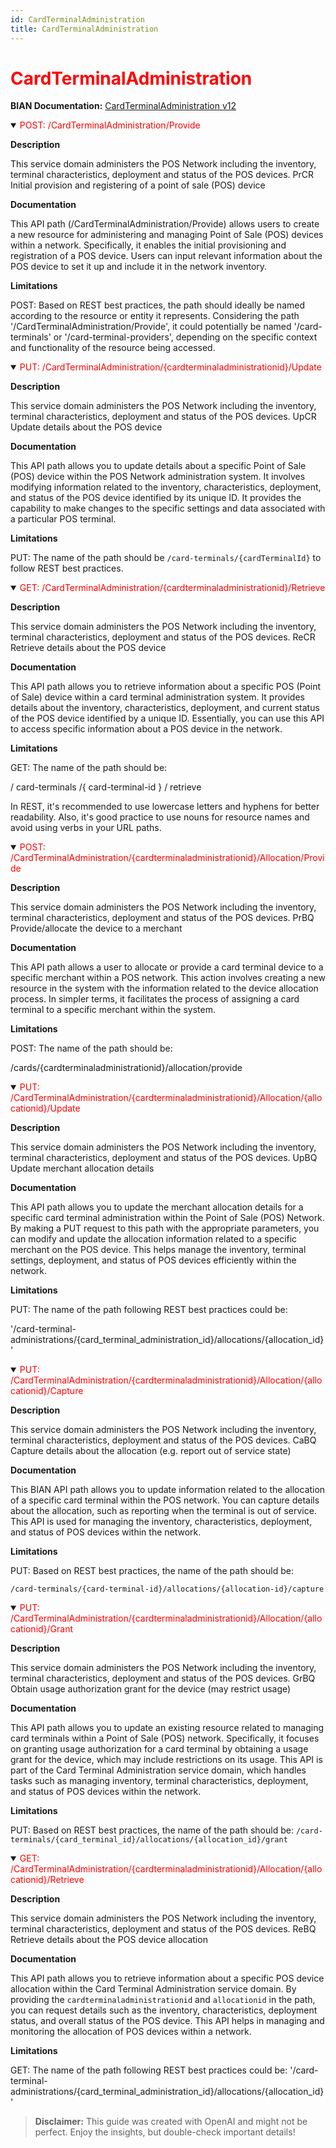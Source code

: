 ```yaml
---
id: CardTerminalAdministration
title: CardTerminalAdministration
---
```


<h1 style='color:red;'>CardTerminalAdministration</h1>

**BIAN Documentation:** [CardTerminalAdministration v12](https://app.swaggerhub.com/apis/BIAN-3/CardTerminalAdministration/12.0.0)

<details open>
  <summary><span style='color:red;'>POST: /CardTerminalAdministration/Provide</span></summary>

  **Description**

  This service domain administers the POS Network including the inventory, terminal characteristics, deployment and status of the POS devices. PrCR Initial provision and registering of a point of sale (POS) device

  **Documentation**

  This API path (/CardTerminalAdministration/Provide) allows users to create a new resource for administering and managing Point of Sale (POS) devices within a network. Specifically, it enables the initial provisioning and registration of a POS device. Users can input relevant information about the POS device to set it up and include it in the network inventory.

  **Limitations**

  POST: Based on REST best practices, the path should ideally be named according to the resource or entity it represents. Considering the path '/CardTerminalAdministration/Provide', it could potentially be named '/card-terminals' or '/card-terminal-providers', depending on the specific context and functionality of the resource being accessed.

</details>

<details open>
  <summary><span style='color:red;'>PUT: /CardTerminalAdministration/{cardterminaladministrationid}/Update</span></summary>

  **Description**

  This service domain administers the POS Network including the inventory, terminal characteristics, deployment and status of the POS devices. UpCR Update details about the POS device

  **Documentation**

  This API path allows you to update details about a specific Point of Sale (POS) device within the POS Network administration system. It involves modifying information related to the inventory, characteristics, deployment, and status of the POS device identified by its unique ID. It provides the capability to make changes to the specific settings and data associated with a particular POS terminal.

  **Limitations**

  PUT: The name of the path should be `/card-terminals/{cardTerminalId}` to follow REST best practices.

</details>

<details open>
  <summary><span style='color:red;'>GET: /CardTerminalAdministration/{cardterminaladministrationid}/Retrieve</span></summary>

  **Description**

  This service domain administers the POS Network including the inventory, terminal characteristics, deployment and status of the POS devices. ReCR Retrieve details about the POS device

  **Documentation**

  This API path allows you to retrieve information about a specific POS (Point of Sale) device within a card terminal administration system. It provides details about the inventory, characteristics, deployment, and current status of the POS device identified by a unique ID. Essentially, you can use this API to access specific information about a POS device in the network.

  **Limitations**

  GET: The name of the path should be:

/ card-terminals /{ card-terminal-id } / retrieve

In REST, it's recommended to use lowercase letters and hyphens for better readability. Also, it's good practice to use nouns for resource names and avoid using verbs in your URL paths.

</details>

<details open>
  <summary><span style='color:red;'>POST: /CardTerminalAdministration/{cardterminaladministrationid}/Allocation/Provide</span></summary>

  **Description**

  This service domain administers the POS Network including the inventory, terminal characteristics, deployment and status of the POS devices. PrBQ Provide/allocate the device to a merchant

  **Documentation**

  This API path allows a user to allocate or provide a card terminal device to a specific merchant within a POS network. This action involves creating a new resource in the system with the information related to the device allocation process. In simpler terms, it facilitates the process of assigning a card terminal to a specific merchant within the system.

  **Limitations**

  POST: The name of the path should be:

/cards/{cardterminaladministrationid}/allocation/provide

</details>

<details open>
  <summary><span style='color:red;'>PUT: /CardTerminalAdministration/{cardterminaladministrationid}/Allocation/{allocationid}/Update</span></summary>

  **Description**

  This service domain administers the POS Network including the inventory, terminal characteristics, deployment and status of the POS devices. UpBQ Update merchant allocation details

  **Documentation**

  This API path allows you to update the merchant allocation details for a specific card terminal administration within the Point of Sale (POS) Network. By making a PUT request to this path with the appropriate parameters, you can modify and update the allocation information related to a specific merchant on the POS device. This helps manage the inventory, terminal settings, deployment, and status of POS devices efficiently within the network.

  **Limitations**

  PUT: The name of the path following REST best practices could be:

'/card-terminal-administrations/{card_terminal_administration_id}/allocations/{allocation_id}'

</details>

<details open>
  <summary><span style='color:red;'>PUT: /CardTerminalAdministration/{cardterminaladministrationid}/Allocation/{allocationid}/Capture</span></summary>

  **Description**

  This service domain administers the POS Network including the inventory, terminal characteristics, deployment and status of the POS devices. CaBQ Capture details about the allocation (e.g. report out of service state)

  **Documentation**

  This BIAN API path allows you to update information related to the allocation of a specific card terminal within the POS network. You can capture details about the allocation, such as reporting when the terminal is out of service. This API is used for managing the inventory, characteristics, deployment, and status of POS devices within the network.

  **Limitations**

  PUT: Based on REST best practices, the name of the path should be:

`/card-terminals/{card-terminal-id}/allocations/{allocation-id}/capture`

</details>

<details open>
  <summary><span style='color:red;'>PUT: /CardTerminalAdministration/{cardterminaladministrationid}/Allocation/{allocationid}/Grant</span></summary>

  **Description**

  This service domain administers the POS Network including the inventory, terminal characteristics, deployment and status of the POS devices. GrBQ Obtain usage authorization grant for the device (may restrict usage)

  **Documentation**

  This API path allows you to update an existing resource related to managing card terminals within a Point of Sale (POS) network. Specifically, it focuses on granting usage authorization for a card terminal by obtaining a usage grant for the device, which may include restrictions on its usage. This API is part of the Card Terminal Administration service domain, which handles tasks such as managing inventory, terminal characteristics, deployment, and status of POS devices within the network.

  **Limitations**

  PUT: Based on REST best practices, the name of the path should be:
`/card-terminals/{card_terminal_id}/allocations/{allocation_id}/grant`

</details>

<details open>
  <summary><span style='color:red;'>GET: /CardTerminalAdministration/{cardterminaladministrationid}/Allocation/{allocationid}/Retrieve</span></summary>

  **Description**

  This service domain administers the POS Network including the inventory, terminal characteristics, deployment and status of the POS devices. ReBQ Retrieve details about the POS device allocation

  **Documentation**

  This API path allows you to retrieve information about a specific POS device allocation within the Card Terminal Administration service domain. By providing the `cardterminaladministrationid` and `allocationid` in the path, you can request details such as the inventory, characteristics, deployment status, and overall status of the POS device. This API helps in managing and monitoring the allocation of POS devices within a network.

  **Limitations**

  GET: The name of the path following REST best practices could be:
'/card-terminal-administrations/{card_terminal_administration_id}/allocations/{allocation_id}'

</details>

> **Disclaimer:** This guide was created with OpenAI and might not be perfect. Enjoy the insights, but double-check important details!

